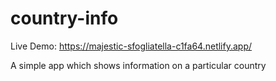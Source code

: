 # country-info

Live Demo: https://majestic-sfogliatella-c1fa64.netlify.app/

A simple app which shows information on a particular country
